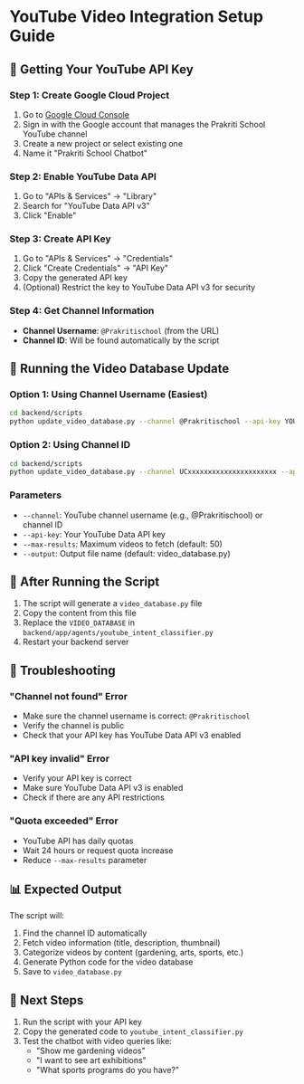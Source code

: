 # YouTube Video Integration Setup Guide

## 🔑 Getting Your YouTube API Key

### Step 1: Create Google Cloud Project
1. Go to [Google Cloud Console](https://console.cloud.google.com)
2. Sign in with the Google account that manages the Prakriti School YouTube channel
3. Create a new project or select existing one
4. Name it "Prakriti School Chatbot"

### Step 2: Enable YouTube Data API
1. Go to "APIs & Services" → "Library"
2. Search for "YouTube Data API v3"
3. Click "Enable"

### Step 3: Create API Key
1. Go to "APIs & Services" → "Credentials"
2. Click "Create Credentials" → "API Key"
3. Copy the generated API key
4. (Optional) Restrict the key to YouTube Data API v3 for security

### Step 4: Get Channel Information
- **Channel Username**: `@Prakritischool` (from the URL)
- **Channel ID**: Will be found automatically by the script

## 🚀 Running the Video Database Update

### Option 1: Using Channel Username (Easiest)
```bash
cd backend/scripts
python update_video_database.py --channel @Prakritischool --api-key YOUR_API_KEY
```

### Option 2: Using Channel ID
```bash
cd backend/scripts
python update_video_database.py --channel UCxxxxxxxxxxxxxxxxxxxxxx --api-key YOUR_API_KEY
```

### Parameters
- `--channel`: YouTube channel username (e.g., @Prakritischool) or channel ID
- `--api-key`: Your YouTube Data API key
- `--max-results`: Maximum videos to fetch (default: 50)
- `--output`: Output file name (default: video_database.py)

## 📝 After Running the Script

1. The script will generate a `video_database.py` file
2. Copy the content from this file
3. Replace the `VIDEO_DATABASE` in `backend/app/agents/youtube_intent_classifier.py`
4. Restart your backend server

## 🔧 Troubleshooting

### "Channel not found" Error
- Make sure the channel username is correct: `@Prakritischool`
- Verify the channel is public
- Check that your API key has YouTube Data API v3 enabled

### "API key invalid" Error
- Verify your API key is correct
- Make sure YouTube Data API v3 is enabled
- Check if there are any API restrictions

### "Quota exceeded" Error
- YouTube API has daily quotas
- Wait 24 hours or request quota increase
- Reduce `--max-results` parameter

## 📊 Expected Output

The script will:
1. Find the channel ID automatically
2. Fetch video information (title, description, thumbnail)
3. Categorize videos by content (gardening, arts, sports, etc.)
4. Generate Python code for the video database
5. Save to `video_database.py`

## 🎯 Next Steps

1. Run the script with your API key
2. Copy the generated code to `youtube_intent_classifier.py`
3. Test the chatbot with video queries like:
   - "Show me gardening videos"
   - "I want to see art exhibitions"
   - "What sports programs do you have?"
